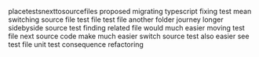 placetestsnexttosourcefiles proposed migrating typescript fixing test mean switching source file test file test file another folder journey longer sidebyside source test finding related file would much easier moving test file next source code make much easier switch source test also easier see test file unit test consequence refactoring